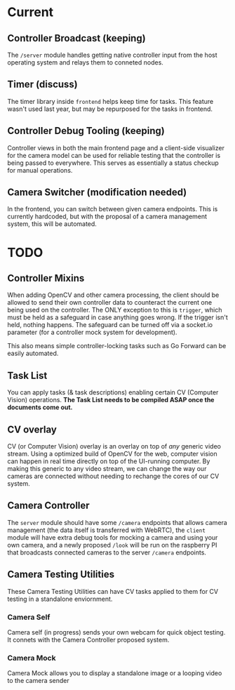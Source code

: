# Current

## Controller Broadcast (keeping)

The `/server` module handles getting native controller input from the host operating system and relays them to conneted nodes.

## Timer (discuss)

The timer library inside `frontend` helps keep time for tasks. This feature wasn't used last year, but may be repurposed for the tasks in frontend.

## Controller Debug Tooling (keeping)

Controller views in both the main frontend page and a client-side visualizer for the camera model can be used for reliable testing that the controller is being passed to everywhere. This serves as essentially a status checkup for manual operations.

## Camera Switcher (modification needed)

In the frontend, you can switch between given camera endpoints. This is currently hardcoded, but with the proposal of a camera management system, this will be automated.

# TODO

## Controller Mixins

When adding OpenCV and other camera processing, the client should be allowed to send their own controller data to counteract the current one being used on the controller. The ONLY exception to this is `trigger`, which must be held as a safeguard in case anything goes wrong. If the trigger isn't held, nothing happens. The safeguard can be turned off via a socket.io parameter (for a controller mock system for development).

This also means simple controller-locking tasks such as Go Forward can be easily automated.

## Task List

You can apply tasks (& task descriptions) enabling certain CV (Computer Vision) operations. **The Task List needs to be compiled ASAP once the documents come out.**

## CV overlay

CV (or Computer Vision) overlay is an overlay on top of *any* generic video stream. Using a optimized build of OpenCV for the web, computer vision can happen in real time directly on top of the UI-running computer. By making this generic to any video stream, we can change the way our cameras are connected without needing to rechange the cores of our CV system.

## Camera Controller

The `server` module should have some `/camera` endpoints that allows camera management (the data itself is transferred with WebRTC), the `client` module will have extra debug tools for mocking a camera and using your own camera, and a newly proposed `/look` will be run on the raspberry PI that broadcasts connected cameras to the server `/camera` endpoints.

## Camera Testing Utilities

These Camera Testing Utilities can have CV tasks applied to them for CV testing in a standalone enviornment.

### Camera Self

Camera self (in progress) sends your own webcam for quick object testing. It connets with the Camera Controller proposed system.

### Camera Mock

Camera Mock allows you to display a standalone image or a looping video to the camera sender